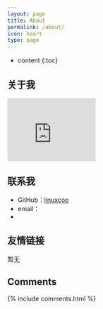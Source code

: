 ```yaml
---
layout: page
title: About
permalink: /about/
icon: heart
type: page
---
```


* content
{:toc}

## 关于我

<iframe src="https://githubbadge.appspot.com/linuxcoo?s=1" style="border: 0;height: 142px;width: 200px;overflow: hidden;" frameBorder="0"></iframe>

## 联系我

* GitHub：[linuxcoo](https://github.com/linuxcoo)
* email：
* 

## 友情链接

暂无

## Comments

{% include comments.html %}
